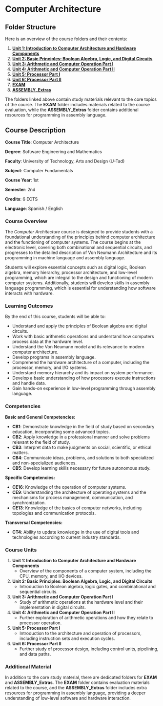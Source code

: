 # Computer Architecture 

## **Folder Structure**

Here is an overview of the course folders and their contents:

1. [**Unit 1: Introduction to Computer Architecture and Hardware Components**](U1/)
2. [**Unit 2: Basic Principles: Boolean Algebra, Logic, and Digital Circuits**](U2/)
3. [**Unit 3: Arithmetic and Computer Operation Part I**](U3/)
4. [**Unit 4: Arithmetic and Computer Operation Part II**](U4/)
5. [**Unit 5: Processor Part I**](U5/)
6. [**Unit 6: Processor Part II**](U6/)
7. [**EXAM**](EXAM/)
8. [**ASSEMBLY_Extras**](ASSEMBLY_Extras/)

The folders linked above contain study materials relevant to the core topics of the course. The **EXAM** folder includes materials related to the course evaluation, while the **ASSEMBLY_Extras** folder contains additional resources for programming in assembly language.

## **Course Description**

**Course Title**: Computer Architecture

**Degree**: Software Engineering and Mathematics

**Faculty**: University of Technology, Arts and Design (U-Tad)

**Subject**: Computer Fundamentals

**Course Year**: 1st

**Semester**: 2nd

**Credits**: 6 ECTS

**Language**: Spanish / English 

### **Course Overview**

The *Computer Architecture* course is designed to provide students with a foundational understanding of the principles behind computer architecture and the functioning of computer systems. The course begins at the electronic level, covering both combinational and sequential circuits, and progresses to the detailed description of Von Neumann Architecture and its programming in machine language and assembly language.

Students will explore essential concepts such as digital logic, Boolean algebra, memory hierarchy, processor architecture, and low-level programming, which are integral to the design and functioning of modern computer systems. Additionally, students will develop skills in assembly language programming, which is essential for understanding how software interacts with hardware.

### **Learning Outcomes**

By the end of this course, students will be able to:

- Understand and apply the principles of Boolean algebra and digital circuits.
- Work with basic arithmetic operations and understand how computers process data at the hardware level.
- Understand the Von Neumann model and its relevance to modern computer architecture.
- Develop programs in assembly language.
- Comprehend the hardware architecture of a computer, including the processor, memory, and I/O systems.
- Understand memory hierarchy and its impact on system performance.
- Develop a basic understanding of how processors execute instructions and handle data.
- Gain hands-on experience in low-level programming through assembly language.

### **Competencies**

**Basic and General Competencies:**

- **CB1**: Demonstrate knowledge in the field of study based on secondary education, incorporating some advanced topics.
- **CB2**: Apply knowledge in a professional manner and solve problems relevant to the field of study.
- **CB3**: Interpret data to make judgments on social, scientific, or ethical matters.
- **CB4**: Communicate ideas, problems, and solutions to both specialized and non-specialized audiences.
- **CB5**: Develop learning skills necessary for future autonomous study.

**Specific Competencies:**

- **CE16**: Knowledge of the operation of computer systems.
- **CE9**: Understanding the architecture of operating systems and the mechanisms for process management, communication, and synchronization.
- **CE13**: Knowledge of the basics of computer networks, including topologies and communication protocols.

**Transversal Competencies:**

- **CT4**: Ability to update knowledge in the use of digital tools and technologies according to current industry standards.

### **Course Units**

1. **Unit 1: Introduction to Computer Architecture and Hardware Components**
    - Overview of the components of a computer system, including the CPU, memory, and I/O devices.
2. **Unit 2: Basic Principles: Boolean Algebra, Logic, and Digital Circuits**
    - Introduction to Boolean algebra, logic gates, and combinational and sequential circuits.
3. **Unit 3: Arithmetic and Computer Operation Part I**
    - Study of arithmetic operations at the hardware level and their implementation in digital circuits.
4. **Unit 4: Arithmetic and Computer Operation Part II**
    - Further exploration of arithmetic operations and how they relate to processor operation.
5. **Unit 5: Processor Part I**
    - Introduction to the architecture and operation of processors, including instruction sets and execution cycles.
6. **Unit 6: Processor Part II**
    - Further study of processor design, including control units, pipelining, and data paths.

### **Additional Material**

In addition to the core study material, there are dedicated folders for **EXAM** and **ASSEMBLY_Extras**. The **EXAM** folder contains evaluation materials related to the course, and the **ASSEMBLY_Extras** folder includes extra resources for programming in assembly language, providing a deeper understanding of low-level software and hardware interaction.